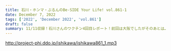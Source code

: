 ```yaml
---
title: 石川・ホンマ・ぶるんのBe-SIDE Your Life! vol.861-1
date: December 7, 2022
tags: ['2022', 'December 2022', 'vol.861']
draft: false
summary: 11/11収録！石川さんのワクチン4回目レポート！前回は大阪でしたがそのあとは…
---
```


http://project-phi.ddo.jp/ishikawa/ishikawa861_1.mp3